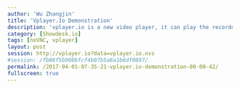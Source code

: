 ```yaml
---
author: 'Wu Zhangjin'
title: 'Vplayer.Io Demonstration'
description: 'vplayer.io is a new video player, it can play the recorded VNC sessions in noVNC format!'
category: [Showdesk.io]
tags: [noVNC, vplayer]
layout: post
session: http://vplayer.io?data=vplayer.io.nvs
#session: /fb06f5b908bfcf4b07b5a6a1b6df0897/
permalink: /2017-04-01-07-35-21-vplayer.io-demonstration-00-00-42/
fullscreen: true
---
```

